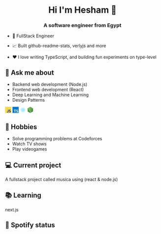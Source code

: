 <h1 align="center">Hi I'm Hesham 👋</h1>
<h3 align="center">A software engineer from Egypt</h3>

- 💼 FullStack Engineer

- 📈 Built github-readme-stats, verlyjs and more

- ❤️ I love writing TypeScript, and building fun experiments on type-level

## 💬 Ask me about
- Backend web development (Node.js)
- Frontend web development (React)
- Deep Learning and Machine Learning
- Design Patterns

<div padding="30px">
<code><img height="20" alt="javascript" src="https://raw.githubusercontent.com/github/explore/80688e429a7d4ef2fca1e82350fe8e3517d3494d/topics/javascript/javascript.png"></code>
<code><img height="20" alt="typescript" src="https://raw.githubusercontent.com/github/explore/80688e429a7d4ef2fca1e82350fe8e3517d3494d/topics/typescript/typescript.png"></code>
<code><img height="20" alt="react" src="https://raw.githubusercontent.com/github/explore/80688e429a7d4ef2fca1e82350fe8e3517d3494d/topics/react/react.png"></code>
<code><img height="20" alt="nodejs" src="https://raw.githubusercontent.com/github/explore/80688e429a7d4ef2fca1e82350fe8e3517d3494d/topics/nodejs/nodejs.png"></code>    
</div>

## 📅 Hobbies
- Solve programming problems at Codeforces
- Watch TV shows
- Play videogames

## 💻 Current project
A fullstack project called musica using (react & node.js)

## 📚 Learning
next.js
## 🎵 Spotify status
